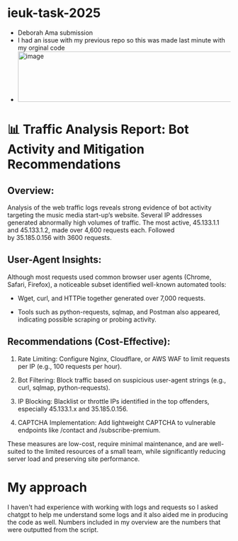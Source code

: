 # ieuk-task-2025
- Deborah Ama submission
- I had an issue with my previous repo so this was made last minute with my orginal code
- <img width="606" height="114" alt="image" src="https://github.com/user-attachments/assets/d1e376b8-45d0-4470-acd6-9aa1b6c2a857" />


# 📊 Traffic Analysis Report: Bot Activity and Mitigation Recommendations

## Overview:

Analysis of the web traffic logs reveals strong evidence of bot activity targeting the music media start-up’s website. Several IP addresses generated abnormally high volumes of traffic. The most active, 45.133.1.1 and 45.133.1.2, made over 4,600 requests each. Followed by 35.185.0.156 with 3600 requests. 

## User-Agent Insights:

Although most requests used common browser user agents (Chrome, Safari, Firefox), a noticeable subset identified well-known automated tools:

* Wget, curl, and HTTPie together generated over 7,000 requests.

* Tools such as python-requests, sqlmap, and Postman also appeared, indicating possible scraping or probing activity.

## Recommendations (Cost-Effective):

1. Rate Limiting: Configure Nginx, Cloudflare, or AWS WAF to limit requests per IP (e.g., 100 requests per hour).

2. Bot Filtering: Block traffic based on suspicious user-agent strings (e.g., curl, sqlmap, python-requests).

3. IP Blocking: Blacklist or throttle IPs identified in the top offenders, especially 45.133.1.x and 35.185.0.156.

4. CAPTCHA Implementation: Add lightweight CAPTCHA to vulnerable endpoints like /contact and /subscribe-premium.

These measures are low-cost, require minimal maintenance, and are well-suited to the limited resources of a small team, while significantly reducing server load and preserving site performance.


# My approach

I haven't had experience with working with logs and requests so I asked chatgpt to help me understand some logs and it also aided me in producing the code as well.  Numbers included in my overview are the numbers that were outputted from the script.
